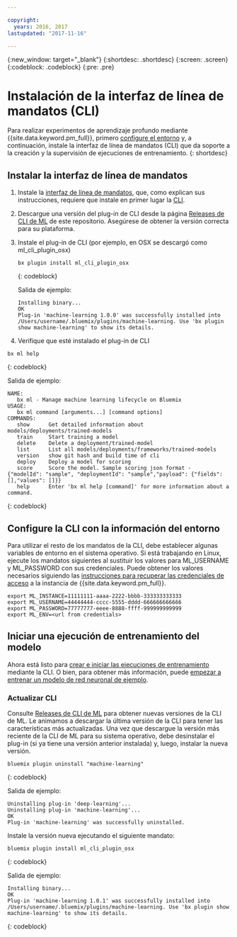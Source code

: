 ```yaml
---

copyright:
  years: 2016, 2017
lastupdated: "2017-11-16"

---
```

{:new_window: target="_blank"}
{:shortdesc: .shortdesc}
{:screen: .screen}
{:codeblock: .codeblock}
{:pre: .pre}

# Instalación de la interfaz de línea de mandatos (CLI)

Para realizar experimentos de aprendizaje profundo mediante {{site.data.keyword.pm_full}}, primero [configure el entorno](ml_getting_access.html) y, a continuación, instale la interfaz de línea de mandatos (CLI) que da soporte a la creación y la supervisión de ejecuciones de entrenamiento.
{: shortdesc}

## Instalar la interfaz de línea de mandatos

1.  Instale la [interfaz de línea de mandatos](http://clis.ng.bluemix.net/ui/home.html), que, como explican sus instrucciones, requiere que instale en primer lugar la [CLI](https://console.stage1.ng.bluemix.net/docs/starters/install_cli.html).
2.  Descargue una versión del plug-in de CLI desde la página [Releases de CLI de ML](https://github.ibm.com/NGP-TWC/wml-cli/releases) de este repositorio. Asegúrese de obtener la versión correcta para su plataforma.
3. Instale el plug-in de CLI (por ejemplo, en OSX se descargó como ml_cli_plugin_osx)

   ```
   bx plugin install ml_cli_plugin_osx
   ```
   {: codeblock}

   Salida de ejemplo:

   ```
   Installing binary...
   OK
   Plug-in 'machine-learning 1.0.0' was successfully installed into /Users/username/.bluemix/plugins/machine-learning. Use 'bx plugin show machine-learning' to show its details.
   ```

4.  Verifique que esté instalado el plug-in de CLI

   ```
   bx ml help
   ```
   {: codeblock}

Salida de ejemplo:

```
NAME:
   bx ml - Manage machine learning lifecycle on Bluemix
USAGE:
   bx ml command [arguments...] [command options]
COMMANDS:
   show      Get detailed information about models/deployments/trained-models
   train     Start training a model
   delete    Delete a deployment/trained-model
   list      List all models/deployments/frameworks/trained-models
   version   show git hash and build time of cli
   deploy    Deploy a model for scoring
   score     Score the model. Sample scoring json format -  {"modelId": "sample", "deploymentId": "sample","payload": {"fields": [],"values": []}}
   help      Enter 'bx ml help [command]' for more information about a command.
```
{: codeblock}

## Configure la CLI con la información del entorno

Para utilizar el resto de los mandatos de la CLI, debe establecer algunas variables de entorno en el sistema operativo. Si está trabajando en Linux, ejecute los mandatos siguientes al sustituir los valores para ML_USERNAME y ML_PASSWORD con sus credenciales. Puede obtener los valores necesarios siguiendo las [instrucciones para recuperar las credenciales de acceso](ml_getting_access.html#retrieving-your-credentials) a la instancia de {{site.data.keyword.pm_full}}.  

```
export ML_INSTANCE=11111111-aaaa-2222-bbbb-333333333333
export ML_USERNAME=44444444-cccc-5555-dddd-666666666666
export ML_PASSWORD=77777777-eeee-8888-ffff-999999999999
export ML_ENV=<url from credentials>
```

## Iniciar una ejecución de entrenamiento del modelo

Ahora está listo para [crear e iniciar las ejecuciones de entrenamiento](ml_dlaas_working_with_new_models.html) mediante la CLI. O bien, para obtener más información, puede [empezar a entrenar un modelo de red neuronal de ejemplo](ml_dlaas_working_with_sample_models.html).

### Actualizar CLI

Consulte [Releases de CLI de ML](https://github.ibm.com/NGP-TWC/wml-cli/releases) para obtener nuevas versiones de la CLI de ML. Le animamos a descargar la última versión de la CLI para tener las características más actualizadas. Una vez que descargue
la versión más reciente de la CLI de ML para su sistema operativo, debe desinstalar el plug-in (si ya tiene una versión anterior
instalada) y, luego, instalar la nueva versión.

```
bluemix plugin uninstall "machine-learning"
```
{: codeblock}

Salida de ejemplo:

```
Uninstalling plug-in 'deep-learning'...
Uninstalling plug-in 'machine-learning'...
OK
Plug-in 'machine-learning' was successfully uninstalled.
```

Instale la versión nueva ejecutando el siguiente mandato:

```
bluemix plugin install ml_cli_plugin_osx
```
{: codeblock}

Salida de ejemplo:

```
Installing binary...
OK
Plug-in 'machine-learning 1.0.1' was successfully installed into /Users/username/.bluemix/plugins/machine-learning. Use 'bx plugin show machine-learning' to show its details.
```
{: codeblock}
